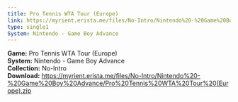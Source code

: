 ```yaml
---
title: Pro Tennis WTA Tour (Europe)
link: https://myrient.erista.me/files/No-Intro/Nintendo%20-%20Game%20Boy%20Advance/Pro%20Tennis%20WTA%20Tour%20(Europe).zip
type: single1
System: Nintendo - Game Boy Advance
---
```

<b>Game:</b> Pro Tennis WTA Tour (Europe)<br>
<b>System:</b> Nintendo - Game Boy Advance<br>
<b>Collection:</b> No-Intro<br>
<b>Download:</b> https://myrient.erista.me/files/No-Intro/Nintendo%20-%20Game%20Boy%20Advance/Pro%20Tennis%20WTA%20Tour%20(Europe).zip